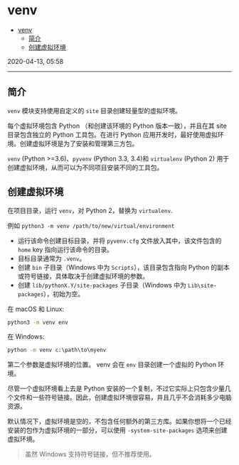 # venv

- [venv](#venv)
  - [简介](#简介)
  - [创建虚拟环境](#创建虚拟环境)

2020-04-13, 05:58
***

## 简介

`venv` 模块支持使用自定义的 `site` 目录创建轻量型的虚拟环境。

每个虚拟环境包含 Python （和创建该环境的 Python 版本一致），并且在其 site 目录包含独立的 Python 工具包。在进行 Python 应用开发时，最好使用虚拟环境。创建虚拟环境是为了安装和管理第三方包。

`venv` (Python >=3.6)、`pyvenv` (Python 3.3, 3.4)和 `virtualenv` (Python 2) 用于创建虚拟环境，从而可以为不同项目安装不同的工具包。

## 创建虚拟环境

在项目目录，运行 `venv`，对 Python 2，替换为 `virtualenv`.

例如 `python3 -m venv /path/to/new/virtual/environment`

- 运行该命令创建目标目录，并将 `pyvenv.cfg` 文件放入其中，该文件包含的 `home` key 指向运行该命令的目录。
- 目标目录通常为 `.venv`。
- 创建 `bin` 子目录（Windows 中为 `Scripts`），该目录包含指向 Python 的副本或符号链接，具体取决于创建虚拟环境的参数。
- 创建 `lib/pythonX.Y/site-packages` 子目录（Windows 中为 `Lib\site-packages`），初始为空。

在 macOS 和 Linux:

```cmd
python3 -m venv env
```

在 Windows:

```cmd
python -m venv c:\path\to\myenv
```

第二个参数是虚拟环境的位置。 venv 会在 `env` 目录创建一个虚拟的 Python 环境。

尽管一个虚拟环境看上去是 Python 安装的一个复制，不过它实际上只包含少量几个文件和一些符号链接。因此，创建虚拟环境很容易，并且几乎不会消耗多少电脑资源。

默认情况下，虚拟环境是空的，不包含任何额外的第三方库。如果你想将一个已经安装的包作为虚拟环境的一部分，可以使用 `-system-site-packages` 选项来创建虚拟环境。

> 虽然 Windows 支持符号链接，但不推荐使用。
